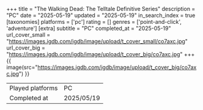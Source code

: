 +++
title = "The Walking Dead: The Telltale Definitive Series"
description = "PC"
date = "2025-05-19"
updated = "2025-05-19"
in_search_index = true
[taxonomies]
platforms = ['pc']
rating = []
genres = ['point-and-click', 'adventure']
[extra]
subtitle = "PC"
completed_at = "2025-05-19"
url_cover_small = "https://images.igdb.com/igdb/image/upload/t_cover_small/co7axc.jpg"
url_cover_big = "https://images.igdb.com/igdb/image/upload/t_cover_big/co7axc.jpg"
+++
{{ image(src="https://images.igdb.com/igdb/image/upload/t_cover_big/co7axc.jpg") }}

|              |            |
| ------------ | ---------- |
| Played platforms    | PC |
| Completed at | 2025/05/19 |

